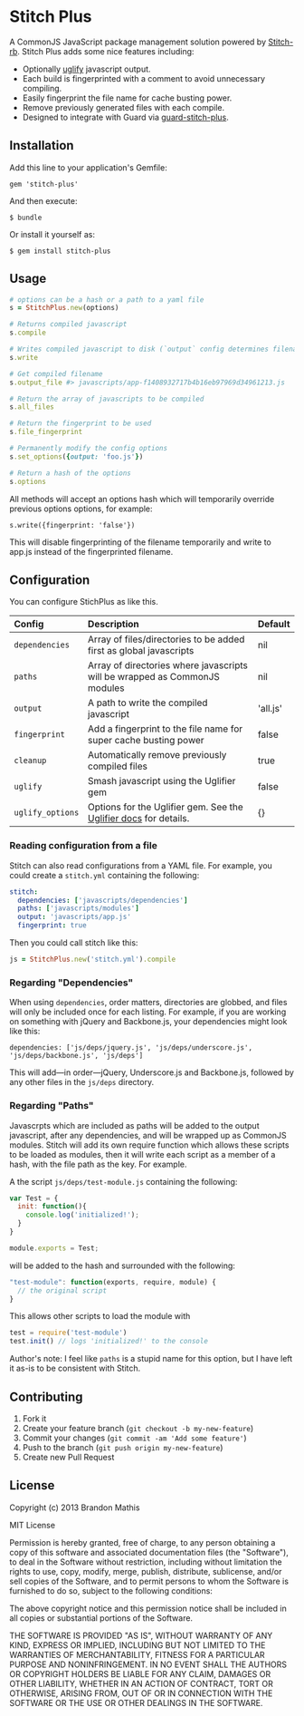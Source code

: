 # Stitch Plus

A CommonJS JavaScript package management solution powered by [Stitch-rb](https://github.com/maccman/stitch-rb). Stitch Plus adds some nice features including:

- Optionally [uglify](https://github.com/lautis/uglifier) javascript output.
- Each build is fingerprinted with a comment to avoid unnecessary compiling.
- Easily fingerprint the file name for cache busting power.
- Remove previously generated files with each compile.
- Designed to integrate with Guard via [guard-stitch-plus](https://github.com/imathis/guard-stitch-plus).

## Installation

Add this line to your application's Gemfile:

    gem 'stitch-plus'

And then execute:

    $ bundle

Or install it yourself as:

    $ gem install stitch-plus

## Usage

```ruby
# options can be a hash or a path to a yaml file
s = StitchPlus.new(options)

# Returns compiled javascript
s.compile

# Writes compiled javascript to disk (`output` config determines filename)
s.write

# Get compiled filename
s.output_file #> javascripts/app-f1408932717b4b16eb97969d34961213.js

# Return the array of javascripts to be compiled
s.all_files

# Return the fingerprint to be used
s.file_fingerprint

# Permanently modify the config options
s.set_options({output: 'foo.js'})

# Return a hash of the options
s.options

```

All methods will accept an options hash which will temporarily override previous options options, for example:


```
s.write({fingerprint: 'false'})
```

This will disable fingerprinting of the filename temporarily and write to app.js instead of the fingerprinted filename.


## Configuration

You can configure StichPlus as like this.

| Config           | Description                                                                | Default     |
|:-----------------|:---------------------------------------------------------------------------|:------------|
| `dependencies`   | Array of files/directories to be added first as global javascripts         | nil         |
| `paths`          | Array of directories where javascripts will be wrapped as CommonJS modules | nil         |
| `output`         | A path to write the compiled javascript                                    | 'all.js'    |
| `fingerprint`    | Add a fingerprint to the file name for super cache busting power           | false       |
| `cleanup`        | Automatically remove previously compiled files                             | true        |
| `uglify`         | Smash javascript using the Uglifier gem                                    | false       |
| `uglify_options` | Options for the Uglifier gem. See the [Uglifier docs](https://github.com/lautis/uglifier#usage) for details. | {}       |

### Reading configuration from a file

Stitch can also read configurations from a YAML file. For example, you could
create a `stitch.yml` containing the following:

```yaml
stitch:
  dependencies: ['javascripts/dependencies']
  paths: ['javascripts/modules']
  output: 'javascripts/app.js'
  fingerprint: true
```

Then you could call stitch like this:

```ruby
js = StitchPlus.new('stitch.yml').compile
```

### Regarding "Dependencies"

When using `dependencies`, order matters, directories are globbed, and files will only be included once for each listing. For example, if you are working on something with jQuery and Backbone.js, your dependencies might look like this:

```
dependencies: ['js/deps/jquery.js', 'js/deps/underscore.js', 'js/deps/backbone.js', 'js/deps']
```

This will add—in order—jQuery, Underscore.js and Backbone.js, followed by any other files in the `js/deps` directory.


### Regarding "Paths"

Javascrpts which are included as paths will be added to the output javascript, after any dependencies, and will be wrapped up as CommonJS modules. Stitch will add its
own require function which allows these scripts to be loaded as modules, then it will write each script as a member of a hash, with the file path as the key. For
example.

A the script `js/deps/test-module.js` containing the following:

```js
var Test = {
  init: function(){
    console.log('initialized!');
  }
}

module.exports = Test;
```

will be added to the hash and surrounded with the following:

```js
"test-module": function(exports, require, module) {
  // the original script
}
```

This allows other scripts to load the module with

```js
test = require('test-module')
test.init() // logs 'initialized!' to the console
```

Author's note: I feel like `paths` is a stupid name for this option, but I have left it as-is to be consistent with Stitch.

## Contributing

1. Fork it
2. Create your feature branch (`git checkout -b my-new-feature`)
3. Commit your changes (`git commit -am 'Add some feature'`)
4. Push to the branch (`git push origin my-new-feature`)
5. Create new Pull Request

## License

Copyright (c) 2013 Brandon Mathis

MIT License

Permission is hereby granted, free of charge, to any person obtaining
a copy of this software and associated documentation files (the
"Software"), to deal in the Software without restriction, including
without limitation the rights to use, copy, modify, merge, publish,
distribute, sublicense, and/or sell copies of the Software, and to
permit persons to whom the Software is furnished to do so, subject to
the following conditions:

The above copyright notice and this permission notice shall be
included in all copies or substantial portions of the Software.

THE SOFTWARE IS PROVIDED "AS IS", WITHOUT WARRANTY OF ANY KIND,
EXPRESS OR IMPLIED, INCLUDING BUT NOT LIMITED TO THE WARRANTIES OF
MERCHANTABILITY, FITNESS FOR A PARTICULAR PURPOSE AND
NONINFRINGEMENT. IN NO EVENT SHALL THE AUTHORS OR COPYRIGHT HOLDERS BE
LIABLE FOR ANY CLAIM, DAMAGES OR OTHER LIABILITY, WHETHER IN AN ACTION
OF CONTRACT, TORT OR OTHERWISE, ARISING FROM, OUT OF OR IN CONNECTION
WITH THE SOFTWARE OR THE USE OR OTHER DEALINGS IN THE SOFTWARE.

